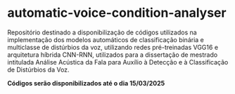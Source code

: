 # automatic-voice-condition-analyser 

  Repositório destinado a disponibilização de códigos utilizados na implementação dos modelos automáticos de classificação binária e multiclasse de distúrbios da voz, utilizando redes pré-treinadas VGG16 e arquitetura híbrida CNN-RNN, utilizados para a dissertação de mestrado intitulada Análise Acústica da Fala para Auxílio à Detecção e à
Classificação de Distúrbios da Voz.  

  **Códigos serão disponibilizados até o dia 15/03/2025**
